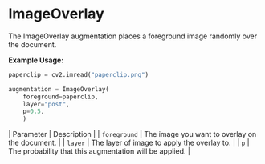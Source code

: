 # ImageOverlay

The ImageOverlay augmentation places a foreground image randomly over the document.

**Example Usage:**

```python
paperclip = cv2.imread("paperclip.png")

augmentation = ImageOverlay(
	foreground=paperclip,
	layer="post",
	p=0.5,
	)
```

| Parameter | Description |
| `foreground` | The image you want to overlay on the document. |
| `layer` | The layer of image to apply the overlay to. |
| `p` | The probability that this augmentation will be applied. |
